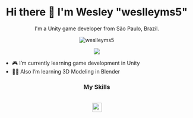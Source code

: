 <h1 align='center'> Hi there 👋 I'm Wesley "weslleyms5"</h1>
<p align='center'>
  I'm a Unity game developer from São Paulo, Brazil.
</p>
<p align="center"><img align="center" src="https://github-readme-stats-gamma-teal.vercel.app/api/top-langs/?username=weslleyms5=javascript,html,css" alt="weslleyms5" /></p>
<p align='center'>
  <a href="https://www.linkedin.com/in/wesleysotero/">
    <img src="https://img.shields.io/badge/linkedin-%230077B5.svg?&style=for-the-badge&logo=linkedin&logoColor=white" />
  </a>
  </a>
  <a 
  </a>
</p>

- 🎮 I’m currently learning game development in Unity
- 👨‍🎓 Also I’m learning 3D Modeling in Blender

<h3 align='center'>My Skills</h3>

<p align="center">
<br>
<img src="https://img.shields.io/badge/Unity3D%20C%23-178600?style=for-the-badge&logo=unity&logoColor=white" height="25"/>
</p>
